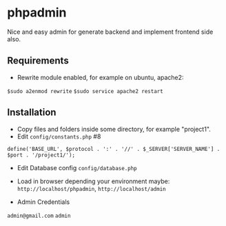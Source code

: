 phpadmin
========

Nice and easy admin for generate backend and implement frontend side also.

Requirements
--------------

- Rewrite module enabled, for example on ubuntu, apache2:

`$sudo a2enmod rewrite`
`$sudo service apache2 restart`

Installation
--------------

- Copy files and folders inside some directory, for example "project1".
- Edit `config/constants.php` #8

`define('BASE_URL', $protocol . ':' . '//' . $_SERVER['SERVER_NAME'] . $port . '/project1/');`

- Edit Database config `config/database.php`

- Load in browser depending your environment maybe: `http://localhost/phpadmin`, `http://localhost/admin`
- Admin Credentials

`admin@gmail.com`
`admin`